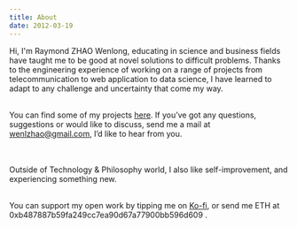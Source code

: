```yaml
---
title: About
date: 2012-03-19
---
```


Hi, I'm Raymond ZHAO Wenlong, educating in science and business fields have taught me to be good at novel solutions to difficult problems. Thanks to the engineering experience of working on a range of projects from telecommunication to web application to data science, I have learned to adapt to any challenge and uncertainty that come my way.  
<br>     

You can find some of my projects [here](https://github.com/muyun). If you’ve got any questions, suggestions or would like to discuss, send me a mail at wenlzhao@gmail.com,
I’d like to hear from you.   
<br> <br> 

Outside of Technology & Philosophy world, I also like self-improvement, and experiencing something new. 
<br> <br> 

You can support my open work by tipping me on [Ko-fi](https://ko-fi.com/muyun), or send me ETH at 0xb487887b59fa249cc7ea90d67a77900bb596d609 .  
